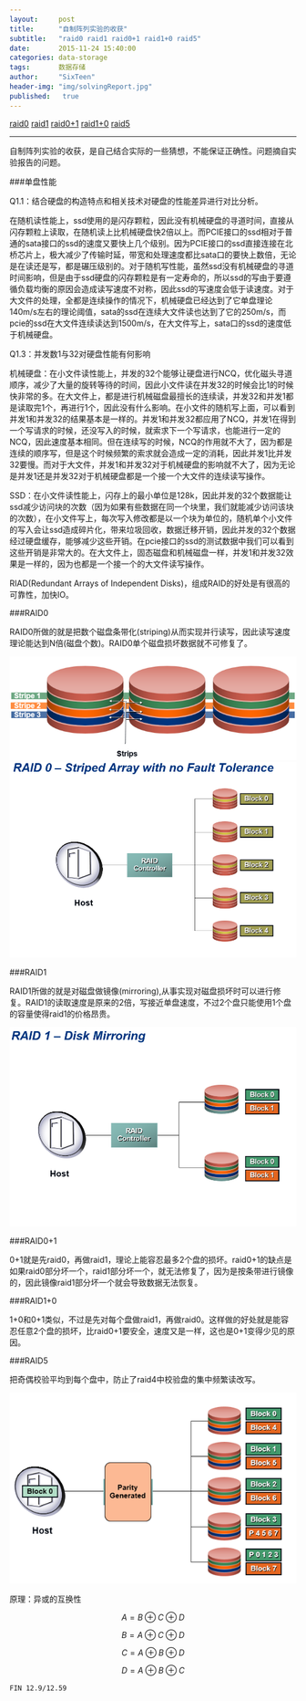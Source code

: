 ```yaml
---
layout:     post
title:      "自制阵列实验的收获"
subtitle:   "raid0 raid1 raid0+1 raid1+0 raid5"
date:       2015-11-24 15:40:00
categories: data-storage
tags:       数据存储
author:     "SixTeen"
header-img: "img/solvingReport.jpg"
published:   true
---
```


<a href="#01">raid0</a> <a href="#02">raid1</a> <a href="#03">raid0+1</a> <a href="#04">raid1+0</a> <a href="#05">raid5</a>

----

自制阵列实验的收获，是自己结合实际的一些猜想，不能保证正确性。问题摘自实验报告的问题。

###单盘性能

Q1.1：结合硬盘的构造特点和相关技术对硬盘的性能差异进行对比分析。

在随机读性能上，ssd使用的是闪存颗粒，因此没有机械硬盘的寻道时间，直接从闪存颗粒上读取，在随机读上比机械硬盘快2倍以上。而PCIE接口的ssd相对于普通的sata接口的ssd的速度又要快上几个级别。因为PCIE接口的ssd直接连接在北桥芯片上，极大减少了传输时延，带宽和处理速度都比sata口的要快上数倍，无论是在读还是写，都是碾压级别的。对于随机写性能，虽然ssd没有机械硬盘的寻道时间影响，但是由于ssd硬盘的闪存颗粒是有一定寿命的，所以ssd的写由于要遵循负载均衡的原因会造成读写速度不对称，因此ssd的写速度会低于读速度。对于大文件的处理，全都是连续操作的情况下，机械硬盘已经达到了它单盘理论140m/s左右的理论阈值，sata的ssd在连续大文件读也达到了它的250m/s，而pcie的ssd在大文件连续读达到1500m/s，在大文件写上，sata口的ssd的速度低于机械硬盘。

Q1.3：并发数1与32对硬盘性能有何影响

机械硬盘：在小文件读性能上，并发的32个能够让硬盘进行NCQ，优化磁头寻道顺序，减少了大量的旋转等待的时间，因此小文件读在并发32的时候会比1的时候快非常的多。在大文件上，都是进行机械磁盘最擅长的连续读，并发32和并发1都是读取完1个，再进行1个，因此没有什么影响。在小文件的随机写上面，可以看到并发1和并发32的结果基本是一样的。并发1和并发32都应用了NCQ，并发1在得到一个写请求的时候，还没写入的时候，就索求下一个写请求，也能进行一定的NCQ，因此速度基本相同。但在连续写的时候，NCQ的作用就不大了，因为都是连续的顺序写，但是这个时候频繁的索求就会造成一定的消耗，因此并发1比并发32要慢。而对于大文件，并发1和并发32对于机械硬盘的影响就不大了，因为无论是并发1还是并发32对于机械硬盘都是一个接一个大文件的连续读写操作。

SSD：在小文件读性能上，闪存上的最小单位是128k，因此并发的32个数据能让ssd减少访问块的次数（因为如果有些数据在同一个块里，我们就能减少访问该块的次数），在小文件写上，每次写入修改都是以一个块为单位的，随机单个小文件的写入会让ssd造成碎片化，带来垃圾回收，数据迁移开销，因此并发的32个数据经过硬盘缓存，能够减少这些开销。在pcie接口的ssd的测试数据中我们可以看到这些开销是非常大的。在大文件上，固态磁盘和机械磁盘一样，并发1和并发32效果是一样的，因为也都是一个接一个的大文件读写操作。


RIAD(Redundant Arrays of Independent Disks)，组成RAID的好处是有很高的可靠性，加快IO。


###<a name="01"/>RAID0

RAID0所做的就是把数个磁盘条带化(striping)从而实现并行读写，因此读写速度理论能达到N倍(磁盘个数)。RAID0单个磁盘损坏数据就不可修复了。

![](/img/data/stripe.png)
![](/img/data/raid0.png)

###<a name="01"/>RAID1

RAID1所做的就是对磁盘做镜像(mirroring),从事实现对磁盘损坏时可以进行修复。RAID1的读取速度是原来的2倍，写接近单盘速度，不过2个盘只能使用1个盘的容量使得raid1的价格昂贵。

![](/img/data/raid1.png)

###<a name="03"/>RAID0+1

0+1就是先raid0，再做raid1，理论上能容忍最多2个盘的损坏。raid0+1的缺点是如果raid0部分坏一个，raid1部分坏一个，就无法修复了，因为是按条带进行镜像的，因此镜像raid1部分坏一个就会导致数据无法恢复。

###<a name="04"/>RAID1+0

1+0和0+1类似，不过是先对每个盘做raid1，再做raid0。这样做的好处就是能容忍任意2个盘的损坏，比raid0+1要安全，速度又是一样，这也是0+1变得少见的原因。

###<a name="05"/>RAID5

把奇偶校验平均到每个盘中，防止了raid4中校验盘的集中频繁读改写。

![](/img/data/raid5.png)

原理：异或的互换性

$$ A = B \oplus C \oplus D $$

$$ B = A \oplus C \oplus D $$

$$ C = A \oplus B \oplus D $$

$$ D = A \oplus B \oplus C $$

    FIN 12.9/12.59